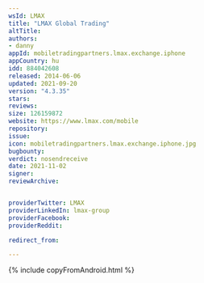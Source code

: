 ```yaml
---
wsId: LMAX
title: "LMAX Global Trading"
altTitle:
authors:
- danny
appId: mobiletradingpartners.lmax.exchange.iphone
appCountry: hu
idd: 884042608
released: 2014-06-06
updated: 2021-09-20
version: "4.3.35"
stars:
reviews:
size: 126159872
website: https://www.lmax.com/mobile
repository:
issue:
icon: mobiletradingpartners.lmax.exchange.iphone.jpg
bugbounty:
verdict: nosendreceive
date: 2021-11-02
signer:
reviewArchive:


providerTwitter: LMAX
providerLinkedIn: lmax-group
providerFacebook:
providerReddit:

redirect_from:

---
```

{% include copyFromAndroid.html %}
